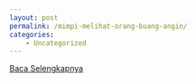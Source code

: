 ```yaml
---
layout: post
permalink: /mimpi-melihat-orang-buang-angin/
categories:
    - Uncategorized
---
```


[Baca Selengkapnya](/05)
